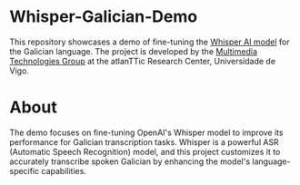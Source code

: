 # Whisper-Galician-Demo

This repository showcases a demo of fine-tuning the [Whisper AI model](https://github.com/openai/whisper) for the Galician language. The project is developed by the [Multimedia Technologies Group](https://gtm.uvigo.es/en/) at the atlanTTic Research Center, Universidade de Vigo.

# About
The demo focuses on fine-tuning OpenAI's Whisper model to improve its performance for Galician transcription tasks. Whisper is a powerful ASR (Automatic Speech Recognition) model, and this project customizes it to accurately transcribe spoken Galician by enhancing the model's language-specific capabilities.
